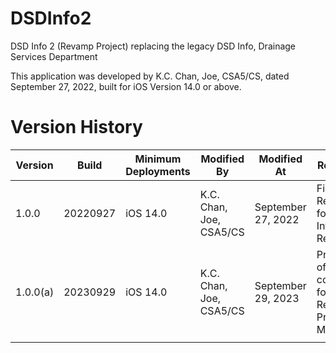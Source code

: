 # DSDInfo2
DSD Info 2 (Revamp Project) replacing the legacy DSD Info, Drainage Services Department  
  
This application was developed by K.C. Chan, Joe, CSA5/CS, dated September 27, 2022, built for iOS Version 14.0 or above.
  
# Version History
  
| Version | Build | Minimum Deployments | Modified By | Modified At | Remarks |
|---|---|---|---|---|---|
| 1.0.0 | 20220927 | iOS 14.0 | K.C. Chan, Joe, CSA5/CS | September 27, 2022 | First Release for DSD Info Revamp |
| 1.0.0(a) | 20230929 | iOS 14.0 | K.C. Chan, Joe, CSA5/CS | September 29, 2023 | Proof-of-concepts for Reverse Proxy Migration |
|   |   |   |   |   |   |

